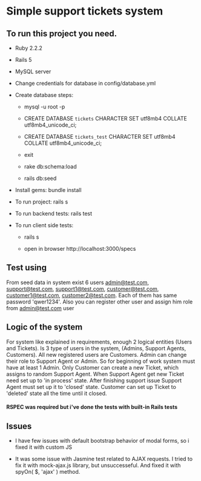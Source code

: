 # Simple support tickets system

## To run this project you need.

  * Ruby 2.2.2

  * Rails 5

  * MySQL server
  
  * Change credentials for database in config/database.yml
  
  * Create database steps:
    
    * mysql -u root -p
    
    * CREATE DATABASE `tickets` CHARACTER SET utf8mb4 COLLATE utf8mb4_unicode_ci;
    
    * CREATE DATABASE `tickets_test` CHARACTER SET utf8mb4 COLLATE utf8mb4_unicode_ci;
    
    * exit

    * rake db:schema:load
  
    * rails db:seed
  
  * Install gems: bundle install

  * To run project: rails s

  * To run backend tests: rails test
  
  * To run client side tests:
  
    * rails s
   
    * open in browser http://localhost:3000/specs
## Test using
  
  From seed data in system exist 6 users admin@test.com, support@test.com, support1@test.com, customer@test.com, customer1@test.com, customer2@test.com. Each of them has same password 'qwer1234'. Also you can register other user and assign him role from admin@test.com user
## Logic of the system   

  For system like explained in requirements, enough 2 logical entities (Users and Tickets).
  Is 3 type of users in the system, (Admins, Support Agents, Customers).
  All new registered users are Customers. Admin can change their role to Support Agent or Admin.
  So for beginning of work system must have at least 1 Admin.
  Only Customer can create a new Ticket, which assigns to random Support Agent.
  When Support Agent get new Ticket need set up to 'in process' state. 
  After finishing support issue Support Agent must set up it to 'closed' state.
  Customer can set up Ticket to 'deleted' state all the time until it closed.

#### RSPEC was required but i've done the tests with built-in Rails tests

## Issues 

  * I have few issues with default bootstrap behavior of modal forms, so i fixed it with custom JS
  
  * It was some issue with Jasmine test related to AJAX requests. I tried to fix it with mock-ajax.js library, but unsuccesseful. And fixed it with spyOn( $, 'ajax' ) method.


